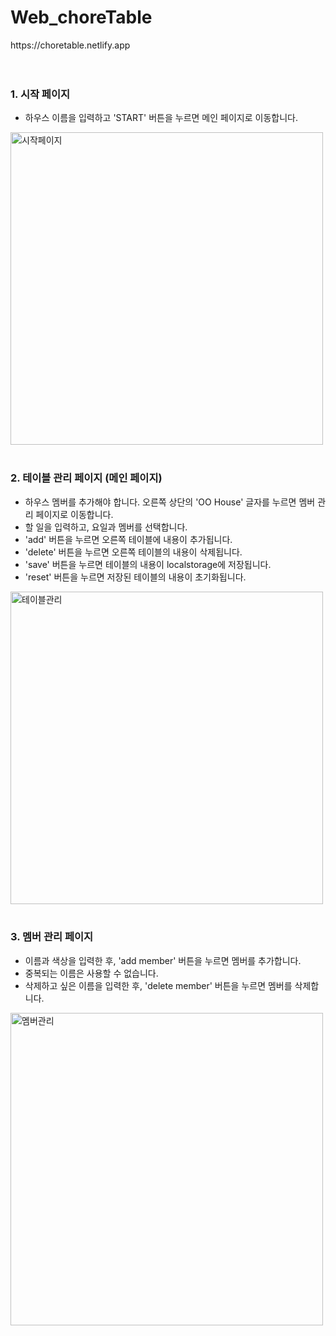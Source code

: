 # Web_choreTable
<div>https://choretable.netlify.app</div>
<br/>
<br/>
<h3>1. 시작 페이지</h3>
<ul>
  <li>하우스 이름을 입력하고 'START' 버튼을 누르면 메인 페이지로 이동합니다.</li>
</ul>
<img width="500" alt="시작페이지" src="https://github.com/yymoongchi/Web_choreTable/assets/75613475/40bfe3b5-c3f5-4eec-9171-072969ac3229">
<br/>
<br/>
<h3>2. 테이블 관리 페이지 (메인 페이지)</h3>
<ul>
  <li>하우스 멤버를 추가해야 합니다. 오른쪽 상단의 'OO House' 글자를 누르면 멤버 관리 페이지로 이동합니다.</li>
  <li>할 일을 입력하고, 요일과 멤버를 선택합니다.</li>
  <li>'add' 버튼을 누르면 오른쪽 테이블에 내용이 추가됩니다.</li>
  <li>'delete' 버튼을 누르면 오른쪽 테이블의 내용이 삭제됩니다.</li>
  <li>'save' 버튼을 누르면 테이블의 내용이 localstorage에 저장됩니다.</li>
  <li>'reset' 버튼을 누르면 저장된 테이블의 내용이 초기화됩니다.</li>
</ul>
<img width="500" alt="테이블관리" src="https://github.com/yymoongchi/Web_choreTable/assets/75613475/ecfec795-43c4-43d5-a93e-172d1f013946">
<br/>
<br/>
<h3>3. 멤버 관리 페이지</h3>
<ul>
  <li>이름과 색상을 입력한 후, 'add member' 버튼을 누르면 멤버를 추가합니다.</li>
  <li>중복되는 이름은 사용할 수 없습니다.</li>
  <li>삭제하고 싶은 이름을 입력한 후, 'delete member' 버튼을 누르면 멤버를 삭제합니다.</li>
</ul>
<img width="500" alt="멤버관리" src="https://github.com/yymoongchi/Web_choreTable/assets/75613475/3e9f8899-04e5-4a82-b7d4-f070690ed8b2">
<br/>
<br/>

